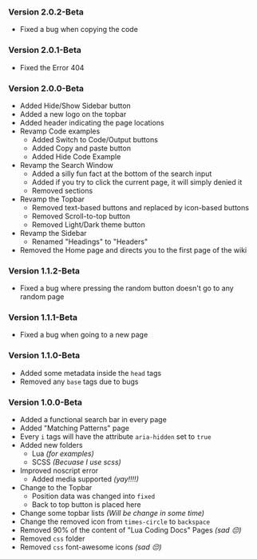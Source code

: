 ### Version 2.0.2-Beta
- Fixed a bug when copying the code

### Version 2.0.1-Beta
- Fixed the Error 404

### Version 2.0.0-Beta
- Added Hide/Show Sidebar button
- Added a new logo on the topbar
- Added header indicating the page locations
- Revamp Code examples
     - Added Switch to Code/Output buttons
     - Added Copy and paste button
     - Added Hide Code Example
- Revamp the Search Window
     - Added a silly fun fact at the bottom of the search input
     - Added if you try to click the current page, it will simply denied it
     - Removed sections
- Revamp the Topbar
     - Removed text-based buttons and replaced by icon-based buttons
     - Removed Scroll-to-top button
     - Removed Light/Dark theme button
- Revamp the Sidebar
     - Renamed "Headings" to "Headers"
- Removed the Home page and directs you to the first page of the wiki

### Version 1.1.2-Beta
- Fixed a bug where pressing the random button doesn't go to any random page

### Version 1.1.1-Beta
- Fixed a bug when going to a new page

### Version 1.1.0-Beta
- Added some metadata inside the `head` tags
- Removed any `base` tags due to bugs

### Version 1.0.0-Beta
- Added a functional search bar in every page
- Added "Matching Patterns" page
- Every `i` tags will have the attribute `aria-hidden` set to `true`
- Added new folders
     - Lua _(for examples)_
     - SCSS _(Becuase I use scss)_
- Improved noscript error
     - Added media supported _(yay!!!!)_
- Change to the Topbar
     - Position data was changed into `fixed`
     - Back to top button is placed here
- Change some topbar lists _(Will be change in some time)_
- Change the removed icon from `times-circle` to `backspace`
- Removed 90% of the content of "Lua Coding Docs" Pages _(sad 😔)_
- Removed `css` folder
- Removed `css` font-awesome icons _(sad 😔)_